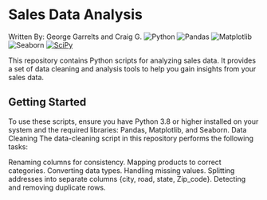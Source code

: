 # Sales Data Analysis
Written By: George Garrelts and Craig G.
![Python](https://img.shields.io/badge/Python-3.8%2B-blue)
![Pandas](https://img.shields.io/badge/Pandas-1.3.3-blue)
![Matplotlib](https://img.shields.io/badge/Matplotlib-3.4.3-blue)
![Seaborn](https://img.shields.io/badge/Seaborn-0.11.2-blue)
[![SciPy](https://img.shields.io/badge/SciPy-1.7.0-brightgreen)](https://www.scipy.org/)

This repository contains Python scripts for analyzing sales data. It provides a set of data cleaning and analysis tools to help you gain insights from your sales data.

## Getting Started

To use these scripts, ensure you have Python 3.8 or higher installed on your system and the required libraries: Pandas, Matplotlib, and Seaborn.
Data Cleaning
The data-cleaning script in this repository performs the following tasks:

Renaming columns for consistency.
Mapping products to correct categories.
Converting data types.
Handling missing values.
Splitting addresses into separate columns {city, road, state, Zip_code}.
Detecting and removing duplicate rows.




